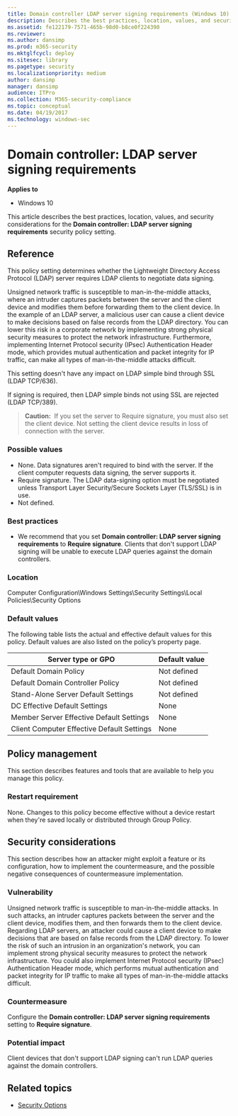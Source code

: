 ```yaml
---
title: Domain controller LDAP server signing requirements (Windows 10)
description: Describes the best practices, location, values, and security considerations for the Domain controller LDAP server signing requirements security policy setting.
ms.assetid: fe122179-7571-465b-98d0-b8ce0f224390
ms.reviewer: 
ms.author: dansimp
ms.prod: m365-security
ms.mktglfcycl: deploy
ms.sitesec: library
ms.pagetype: security
ms.localizationpriority: medium
author: dansimp
manager: dansimp
audience: ITPro
ms.collection: M365-security-compliance
ms.topic: conceptual
ms.date: 04/19/2017
ms.technology: windows-sec
---
```


# Domain controller: LDAP server signing requirements

**Applies to**
-   Windows 10

This article describes the best practices, location, values, and security considerations for the **Domain controller: LDAP server signing requirements** security policy setting.

## Reference

This policy setting determines whether the Lightweight Directory Access Protocol (LDAP) server requires LDAP clients to negotiate data signing.

Unsigned network traffic is susceptible to man-in-the-middle attacks, where an intruder captures packets between the server and the client device and modifies them before forwarding them to the client device. In the example of an LDAP server, a malicious user can cause a client device to make decisions based on false records from the LDAP directory. You can lower this risk in a corporate network by implementing strong physical security measures to protect the network infrastructure. Furthermore, implementing Internet Protocol security (IPsec) Authentication Header mode, which provides mutual authentication and packet integrity for IP traffic, can make all types of man-in-the-middle attacks difficult.

This setting doesn't have any impact on LDAP simple bind through SSL (LDAP TCP/636).

If signing is required, then LDAP simple binds not using SSL are rejected (LDAP TCP/389).

>**Caution:**  If you set the server to Require signature, you must also set the client device. Not setting the client device results in loss of connection with the server.
 
### Possible values

-   None. Data signatures aren't required to bind with the server. If the client computer requests data signing, the server supports it.
-   Require signature. The LDAP data-signing option must be negotiated unless Transport Layer Security/Secure Sockets Layer (TLS/SSL) is in use.
-   Not defined.

### Best practices

-   We recommend that you set **Domain controller: LDAP server signing requirements** to **Require signature**. Clients that don't support LDAP signing will be unable to execute LDAP queries against the domain controllers.

### Location

Computer Configuration\\Windows Settings\\Security Settings\\Local Policies\\Security Options

### Default values

The following table lists the actual and effective default values for this policy. Default values are also listed on the policy’s property page.

| Server type or GPO | Default value |
| - | - |
| Default Domain Policy | Not defined| 
| Default Domain Controller Policy | Not defined| 
| Stand-Alone Server Default Settings | Not defined| 
| DC Effective Default Settings | None| 
| Member Server Effective Default Settings | None| 
| Client Computer Effective Default Settings | None| 
 
## Policy management

This section describes features and tools that are available to help you manage this policy.

### Restart requirement

None. Changes to this policy become effective without a device restart when they're saved locally or distributed through Group Policy.

## Security considerations

This section describes how an attacker might exploit a feature or its configuration, how to implement the countermeasure, and the possible negative consequences of countermeasure implementation.

### Vulnerability

Unsigned network traffic is susceptible to man-in-the-middle attacks. In such attacks, an intruder captures packets between the server and the client device, modifies them, and then forwards them to the client device. Regarding LDAP servers, an attacker could cause a client device to make decisions that are based on false records from the LDAP directory. To lower the risk of such an intrusion in an organization's network, you can implement strong physical security measures to protect the network infrastructure. You could also implement Internet Protocol security (IPsec) Authentication Header mode, which performs mutual authentication and packet integrity for IP traffic to make all types of man-in-the-middle attacks difficult.

### Countermeasure

Configure the **Domain controller: LDAP server signing requirements** setting to **Require signature**.

### Potential impact

Client devices that don't support LDAP signing can't run LDAP queries against the domain controllers.

## Related topics

- [Security Options](security-options.md)

